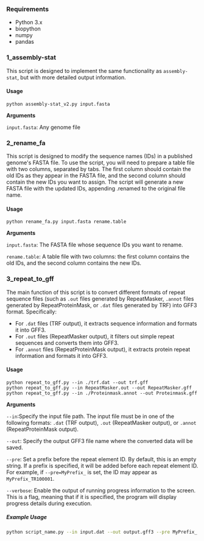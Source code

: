 ### Requirements

- Python 3.x
- biopython
- numpy
- pandas

### 1_assembly-stat

This script is designed to implement the same functionality as `assembly-stat`, but with more detailed output information. 

#### Usage

```shell
python assembly-stat_v2.py input.fasta
```

**Arguments**

`input.fasta`: Any genome file

### 2_rename_fa

This script is designed to modify the sequence names (IDs) in a published genome's FASTA file. To use the script, you will need to prepare a table file with two columns, separated by tabs. The first column should contain the old IDs as they appear in the FASTA file, and the second column should contain the new IDs you want to assign. The script will generate a new FASTA file with the updated IDs, appending .renamed to the original file name.

#### Usage

```shell
python rename_fa.py input.fasta rename.table
```

**Arguments**

`input.fasta`: The FASTA file whose sequence IDs you want to rename.

`rename.table`: A table file with two columns: the first column contains the old IDs, and the second column contains the new IDs.

### 3_repeat_to_gff

The main function of this script is to convert different formats of repeat sequence files (such as `.out` files generated by RepeatMasker, `.annot` files generated by RepeatProteinMask, or `.dat` files generated by TRF) into GFF3 format. Specifically:

- For `.dat` files (TRF output), it extracts sequence information and formats it into GFF3.
- For `.out` files (RepeatMasker output), it filters out simple repeat sequences and converts them into GFF3.
- For `.annot` files (RepeatProteinMask output), it extracts protein repeat information and formats it into GFF3.

#### Usage

```
python repeat_to_gff.py --in ./trf.dat --out trf.gff
python repeat_to_gff.py --in RepeatMasker.out --out RepeatMasker.gff
python repeat_to_gff.py --in ./Proteinmask.annot --out Proteinmask.gff
```

**Arguments**

`--in`:Specify the input file path. The input file must be in one of the following formats: `.dat` (TRF output), `.out` (RepeatMasker output), or `.annot` (RepeatProteinMask output).

`--out`: Specify the output GFF3 file name where the converted data will be saved.

`--pre`: Set a prefix before the repeat element ID. By default, this is an empty string. If a prefix is specified, it will be added before each repeat element ID. For example, if `--pre=MyPrefix_` is set, the ID may appear as `MyPrefix_TR100001`.

`--verbose`: Enable the output of running progress information to the screen. This is a flag, meaning that if it is specified, the program will display progress details during execution.

##### Example Usage

```bash
python script_name.py --in input.dat --out output.gff3 --pre MyPrefix_ --verbose
```
